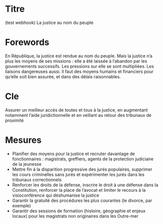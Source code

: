 # Titre

(test webhook) La justice au nom du peuple

# Forewords

En République, la justice est rendue au nom du peuple. Mais la justice n’a plus les moyens de ses missions : elle a été laissée à l’abandon par les gouvernements successifs. Les pressions sur elle se sont multipliées. Les liaisons dangereuses aussi. Il faut des moyens humains et financiers pour qu’elle soit bien assurée, et dans des délais raisonnables.

# Cle
Assurer un meilleur accès de toutes et tous à la justice, en augmentant notamment l’aide juridictionnelle et en veillant au retour des tribunaux de proximité

# Mesures

* Planifier des moyens pour la justice et recruter davantage de fonctionnaires : magistrats, greffiers, agents de la protection judiciaire de la jeunesse
* Mettre fin à la disparition progressive des jurés populaires, supprimer les cours criminelles sans jurés et expérimenter les jurés dans les tribunaux correctionnels
* Renforcer les droits de la défense, inscrire le droit à une défense dans la Constitution, renforcer la place de l’avocat et limiter le recours à la visioconférence qui déshumanise la justice
* Garantir la gratuité des procédures les plus courantes (le divorce, par exemple)
* Garantir des sessions de formation (histoire, géographie et enjeux locaux) pour les magistrats non originaires dans les Outre-mer
